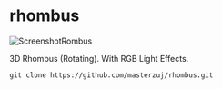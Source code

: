 # rhombus

![ScreenshotRombus](https://github.com/user-attachments/assets/bff144c6-6741-4cb0-9fe6-64b970bee31c)


3D Rhombus (Rotating).
With RGB Light Effects.

    git clone https://github.com/masterzuj/rhombus.git
